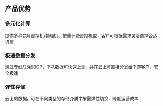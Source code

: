##  产品优势

### 多元化计算
提供多种包月虚拟机/物理机、按量计费虚拟机型，客户可根据需求灵活选择合适机型

### 极速数据分发
通过专线/28线BGP，下机数据可快速上云，并在云上可直接分发给下游客户，安全极速

### 弹性存储
云上的数据，可在不同类型的存储介质中按需弹性切换，降低运营成本

